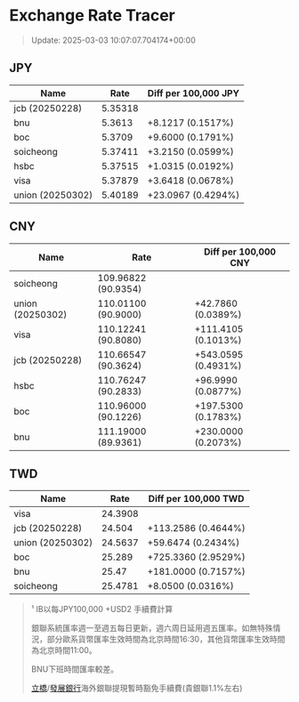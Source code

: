 # Exchange Rate Tracer

> Update: 2025-03-03 10:07:07.704174+00:00

## JPY

| Name             |    Rate | Diff per 100,000 JPY   |
|------------------|---------|------------------------|
| jcb (20250228)   | 5.35318 |                        |
| bnu              | 5.3613  | +8.1217 (0.1517%)      |
| boc              | 5.3709  | +9.6000 (0.1791%)      |
| soicheong        | 5.37411 | +3.2150 (0.0599%)      |
| hsbc             | 5.37515 | +1.0315 (0.0192%)      |
| visa             | 5.37879 | +3.6418 (0.0678%)      |
| union (20250302) | 5.40189 | +23.0967 (0.4294%)     |

## CNY

| Name             | Rate                | Diff per 100,000 CNY   |
|------------------|---------------------|------------------------|
| soicheong        | 109.96822	(90.9354) |                        |
| union (20250302) | 110.01100	(90.9000) | +42.7860 (0.0389%)     |
| visa             | 110.12241	(90.8080) | +111.4105 (0.1013%)    |
| jcb (20250228)   | 110.66547	(90.3624) | +543.0595 (0.4931%)    |
| hsbc             | 110.76247	(90.2833) | +96.9990 (0.0877%)     |
| boc              | 110.96000	(90.1226) | +197.5300 (0.1783%)    |
| bnu              | 111.19000	(89.9361) | +230.0000 (0.2073%)    |

## TWD

| Name             |    Rate | Diff per 100,000 TWD   |
|------------------|---------|------------------------|
| visa             | 24.3908 |                        |
| jcb (20250228)   | 24.504  | +113.2586 (0.4644%)    |
| union (20250302) | 24.5637 | +59.6474 (0.2434%)     |
| boc              | 25.289  | +725.3360 (2.9529%)    |
| bnu              | 25.47   | +181.0000 (0.7157%)    |
| soicheong        | 25.4781 | +8.0500 (0.0316%)      |


> ¹ IB以每JPY100,000 +USD2 手續費計算
>
> 銀聯系統匯率週一至週五每日更新，週六周日延用週五匯率。如無特殊情況，部分歐系貨幣匯率生效時間為北京時間16:30，其他貨幣匯率生效時間為北京時間11:00。
>
> BNU下班時間匯率較差。
>
> [立橋](https://www.wlbank.com.mo/uploads/ueditor/file/20181211/1544536513900230.pdf)/[發展銀行](https://www.mdb.com.mo/Service_Charges_20230728.pdf)海外銀聯提現暫時豁免手續費(貴銀聯1.1%左右)

